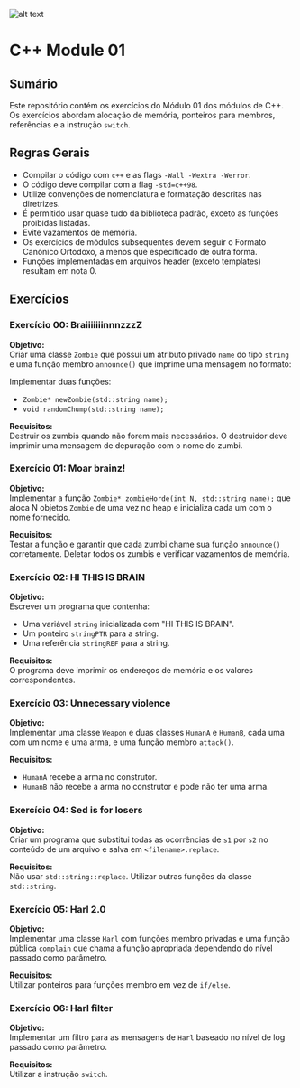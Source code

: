 ![alt text](image-1.png)

# C++ Module 01

## Sumário
Este repositório contém os exercícios do Módulo 01 dos módulos de C++. Os exercícios abordam alocação de memória, ponteiros para membros, referências e a instrução `switch`.

## Regras Gerais

- Compilar o código com `c++` e as flags `-Wall -Wextra -Werror`.
- O código deve compilar com a flag `-std=c++98`.
- Utilize convenções de nomenclatura e formatação descritas nas diretrizes.
- É permitido usar quase tudo da biblioteca padrão, exceto as funções proibidas listadas.
- Evite vazamentos de memória.
- Os exercícios de módulos subsequentes devem seguir o Formato Canônico Ortodoxo, a menos que especificado de outra forma.
- Funções implementadas em arquivos header (exceto templates) resultam em nota 0.

## Exercícios

### Exercício 00: BraiiiiiiinnnzzzZ
**Objetivo:**  
Criar uma classe `Zombie` que possui um atributo privado `name` do tipo `string` e uma função membro `announce()` que imprime uma mensagem no formato:

Implementar duas funções:
- `Zombie* newZombie(std::string name);`
- `void randomChump(std::string name);`

**Requisitos:**  
Destruir os zumbis quando não forem mais necessários. O destruidor deve imprimir uma mensagem de depuração com o nome do zumbi.
 

### Exercício 01: Moar brainz!
**Objetivo:**  
Implementar a função `Zombie* zombieHorde(int N, std::string name);` que aloca N objetos `Zombie` de uma vez no heap e inicializa cada um com o nome fornecido.

**Requisitos:**  
Testar a função e garantir que cada zumbi chame sua função `announce()` corretamente. Deletar todos os zumbis e verificar vazamentos de memória.


### Exercício 02: HI THIS IS BRAIN
**Objetivo:**  
Escrever um programa que contenha:
- Uma variável `string` inicializada com "HI THIS IS BRAIN".
- Um ponteiro `stringPTR` para a string.
- Uma referência `stringREF` para a string.

**Requisitos:**  
O programa deve imprimir os endereços de memória e os valores correspondentes.


### Exercício 03: Unnecessary violence
**Objetivo:**  
Implementar uma classe `Weapon` e duas classes `HumanA` e `HumanB`, cada uma com um nome e uma arma, e uma função membro `attack()`.

**Requisitos:**  
- `HumanA` recebe a arma no construtor.
- `HumanB` não recebe a arma no construtor e pode não ter uma arma.

### Exercício 04: Sed is for losers
**Objetivo:**  
Criar um programa que substitui todas as ocorrências de `s1` por `s2` no conteúdo de um arquivo e salva em `<filename>.replace`.

**Requisitos:**  
Não usar `std::string::replace`. Utilizar outras funções da classe `std::string`.

 
### Exercício 05: Harl 2.0
**Objetivo:**  
Implementar uma classe `Harl` com funções membro privadas e uma função pública `complain` que chama a função apropriada dependendo do nível passado como parâmetro.

**Requisitos:**  
Utilizar ponteiros para funções membro em vez de `if/else`.


### Exercício 06: Harl filter
**Objetivo:**  
Implementar um filtro para as mensagens de `Harl` baseado no nível de log passado como parâmetro.

**Requisitos:**  
Utilizar a instrução `switch`.

 